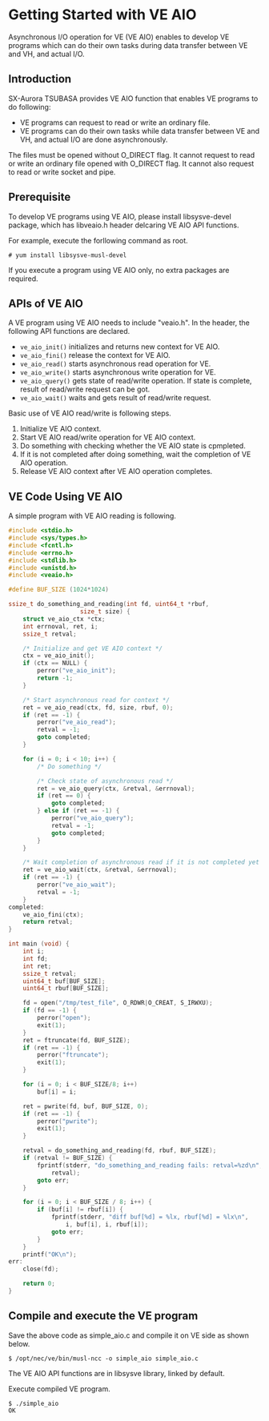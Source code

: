# Getting Started with VE AIO
Asynchronous I/O operation for VE (VE AIO) enables to develop VE programs which can do their own tasks during data transfer between VE and VH, and actual I/O.

## Introduction
SX-Aurora TSUBASA provides VE AIO function that enables VE programs to do following:
- VE programs can request to read or write an ordinary file.
- VE programs can do their own tasks while data transfer between VE and VH, and actual I/O are done asynchronously.

The files must be opened without O_DIRECT flag.
It cannot request to read or write an ordinary file opened with O_DIRECT flag.
It cannot also request to read or write socket and pipe.

## Prerequisite
To develop VE programs using VE AIO, please install libsysve-devel package, which has libveaio.h header delcaring VE AIO API functions.

For example, execute the forllowing command as root.
~~~
# yum install libsysve-musl-devel
~~~

If you execute a program using VE AIO only, no extra packages are required.

## APIs of VE AIO
A VE program using VE AIO needs to include "veaio.h".
In the header, the following API functions are declared.
- `ve_aio_init()` initializes and returns new context for VE AIO.
- `ve_aio_fini()` release the context for VE AIO.
- `ve_aio_read()` starts asynchronous read operation for VE.
- `ve_aio_write()` starts asynchronous write operation for VE.
- `ve_aio_query()` gets state of read/write operation. If state is complete, result of read/write request can be got.
- `ve_aio_wait()`  waits and gets result of read/write request.

Basic use of VE AIO read/write is following steps.
1. Initialize VE AIO context.
2. Start VE AIO read/write operation for VE AIO context.
3. Do something with checking whether the VE AIO state is cpmpleted.
4. If it is not completed after doing something, wait the completion of VE AIO operation.
5. Release VE AIO context after VE AIO operation completes.

## VE Code Using VE AIO
A simple program with VE AIO reading is following.
~~~c
#include <stdio.h>
#include <sys/types.h>
#include <fcntl.h>
#include <errno.h>
#include <stdlib.h>
#include <unistd.h>
#include <veaio.h>

#define BUF_SIZE (1024*1024)

ssize_t do_something_and_reading(int fd, uint64_t *rbuf,
					size_t size) {
	struct ve_aio_ctx *ctx;
	int errnoval, ret, i;
	ssize_t retval;

	/* Initialize and get VE AIO context */
	ctx = ve_aio_init();
	if (ctx == NULL) {
		perror("ve_aio_init");
		return -1;
	}

	/* Start asynchronous read for context */
	ret = ve_aio_read(ctx, fd, size, rbuf, 0);
	if (ret == -1) {
		perror("ve_aio_read");
		retval = -1;
		goto completed;
	}

	for (i = 0; i < 10; i++) {
		/* Do something */

		/* Check state of asynchronous read */
		ret = ve_aio_query(ctx, &retval, &errnoval);
		if (ret == 0) {
			goto completed;
		} else if (ret == -1) {
			perror("ve_aio_query");
			retval = -1;
			goto completed;
		}
	}

	/* Wait completion of asynchronous read if it is not completed yet */
	ret = ve_aio_wait(ctx, &retval, &errnoval);
	if (ret == -1) {
		perror("ve_aio_wait");
		retval = -1;
	}
completed:
	ve_aio_fini(ctx);
	return retval;
}

int main (void) {
	int i;
	int fd;
	int ret;
	ssize_t retval;
	uint64_t buf[BUF_SIZE];
	uint64_t rbuf[BUF_SIZE];

	fd = open("/tmp/test_file", O_RDWR|O_CREAT, S_IRWXU);
	if (fd == -1) {
		perror("open");
		exit(1);
	}
	ret = ftruncate(fd, BUF_SIZE);
	if (ret == -1) {
		perror("ftruncate");
		exit(1);
	}

	for (i = 0; i < BUF_SIZE/8; i++)
		buf[i] = i;

	ret = pwrite(fd, buf, BUF_SIZE, 0);
	if (ret == -1) {
		perror("pwrite");
		exit(1);
	}

	retval = do_something_and_reading(fd, rbuf, BUF_SIZE);
	if (retval != BUF_SIZE) {
		fprintf(stderr, "do_something_and_reading fails: retval=%zd\n",
			retval);
		goto err;
	}

	for (i = 0; i < BUF_SIZE / 8; i++) {
		if (buf[i] != rbuf[i]) {
			fprintf(stderr, "diff buf[%d] = %lx, rbuf[%d] = %lx\n",
				i, buf[i], i, rbuf[i]);
			goto err;
		}
	}
	printf("OK\n");
err:
	close(fd);

	return 0;
}
~~~

## Compile and execute the VE program
Save the above code as simple_aio.c and compile it on VE side as shown below.
~~~
$ /opt/nec/ve/bin/musl-ncc -o simple_aio simple_aio.c
~~~
The VE AIO API functions are in libsysve library, linked by default.

Execute compiled VE program.
~~~
$ ./simple_aio
OK
~~~
